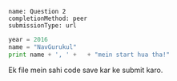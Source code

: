 ```ngMeta
name: Question 2
completionMethod: peer
submissionType: url
```

```python
year = 2016
name = "NavGurukul"
print name + ', ' +   + "mein start hua tha!"
```

Ek file mein sahi code save kar ke submit karo.
